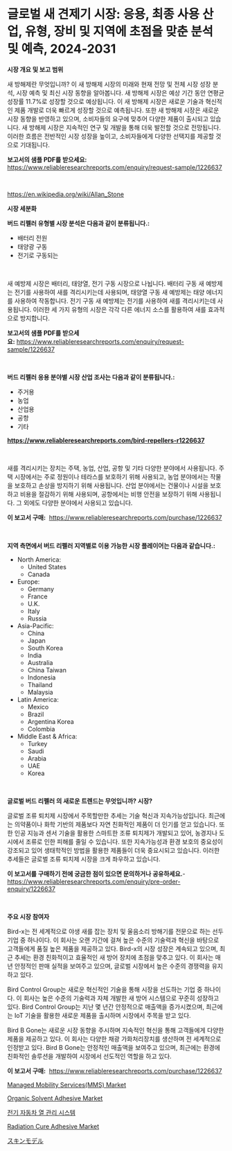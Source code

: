 <p><h1>글로벌 새 견제기 시장: 응용, 최종 사용 산업, 유형, 장비 및 지역에 초점을 맞춘 분석 및 예측, 2024-2031</h1></p><p><strong>시장 개요 및 보고 범위</strong></p>
<p><p>새 방해제란 무엇입니까? 이 새 방해제 시장의 미래와 현재 전망 및 전체 시장 성장 분석, 시장 예측 및 최신 시장 동향을 알아봅니다. 새 방해제 시장은 예상 기간 동안 연평균 성장률 11.7%로 성장할 것으로 예상됩니다. 이 새 방해제 시장은 새로운 기술과 혁신적인 제품 개발로 더욱 빠르게 성장할 것으로 예측됩니다. 또한 새 방해제 시장은 새로운 시장 동향을 반영하고 있으며, 소비자들의 요구에 맞추어 다양한 제품이 출시되고 있습니다. 새 방해제 시장은 지속적인 연구 및 개발을 통해 더욱 발전할 것으로 전망됩니다. 이러한 흐름은 전반적인 시장 성장을 높이고, 소비자들에게 다양한 선택지를 제공할 것으로 기대됩니다.</p></p>
<p><strong>보고서의 샘플 PDF를 받으세요:</strong> <a href="https://www.reliableresearchreports.com/enquiry/request-sample/1226637">https://www.reliableresearchreports.com/enquiry/request-sample/1226637</a></p>
<p>&nbsp;</p>
<p><a href="https://en.wikipedia.org/wiki/Allan_Stone">https://en.wikipedia.org/wiki/Allan_Stone</a></p>
<p><strong>시장 세분화</strong></p>
<p><strong>버드 리펠러 유형별 시장 분석은 다음과 같이 분류됩니다.:</strong></p>
<p><ul><li>배터리 전원</li><li>태양광 구동</li><li>전기로 구동되는</li></ul></p>
<p>&nbsp;</p>
<p><p>새 예방제 시장은 배터리, 태양열, 전기 구동 시장으로 나뉩니다. 배터리 구동 새 예방제는 전기를 사용하여 새를 격리시키는데 사용되며, 태양열 구동 새 예방제는 태양 에너지를 사용하여 작동합니다. 전기 구동 새 예방제는 전기를 사용하여 새를 격리시키는데 사용됩니다. 이러한 세 가지 유형의 시장은 각각 다른 에너지 소스를 활용하여 새를 효과적으로 방지합니다.</p></p>
<p><strong>보고서의 샘플 PDF를 받으세요:</strong>&nbsp;<a href="https://www.reliableresearchreports.com/enquiry/request-sample/1226637">https://www.reliableresearchreports.com/enquiry/request-sample/1226637</a></p>
<p>&nbsp;</p>
<p><strong> 버드 리펠러 응용 분야별 시장 산업 조사는 다음과 같이 분류됩니다.:</strong></p>
<p><ul><li>주거용</li><li>농업</li><li>산업용</li><li>공항</li><li>기타</li></ul></p>
<p><strong><a href="https://www.reliableresearchreports.com/bird-repellers-r1226637">https://www.reliableresearchreports.com/bird-repellers-r1226637</a></strong></p>
<p>&nbsp;</p>
<p><p>새를 격리시키는 장치는 주택, 농업, 산업, 공항 및 기타 다양한 분야에서 사용됩니다. 주택 시장에서는 주로 정원이나 테라스를 보호하기 위해 사용되고, 농업 분야에서는 작물을 보호하고 손상을 방지하기 위해 사용됩니다. 산업 분야에서는 건물이나 시설을 보호하고 비용을 절감하기 위해 사용되며, 공항에서는 비행 안전을 보장하기 위해 사용됩니다. 그 외에도 다양한 분야에서 사용되고 있습니다.</p></p>
<p><strong>이 보고서 구매:</strong>&nbsp; <a href="https://www.reliableresearchreports.com/purchase/1226637">https://www.reliableresearchreports.com/purchase/1226637</a></p>
<p>&nbsp;</p>
<p><strong>지역 측면에서 버드 리펠러 지역별로 이용 가능한 시장 플레이어는 다음과 같습니다.:</strong></p>
<p><ul>
    <li>
        North America:
        <ul>
            <li>United States</li>
            <li>Canada</li>
        </ul>
    </li>
    <li>
        Europe:
        <ul>
            <li>Germany</li>
            <li>France</li>
            <li>U.K.</li>
            <li>Italy</li>
            <li>Russia</li>
        </ul>
    </li>
    <li>
        Asia-Pacific:
        <ul>
            <li>China</li>
            <li>Japan</li>
            <li>South Korea</li>
            <li>India</li>
            <li>Australia</li>
            <li>China Taiwan</li>
            <li>Indonesia</li>
            <li>Thailand</li>
            <li>Malaysia</li>
        </ul>
    </li>
    <li>
        Latin America:
        <ul>
            <li>Mexico</li>
            <li>Brazil</li>
            <li>Argentina Korea</li>
            <li>Colombia</li>
        </ul>
    </li>
    <li>
        Middle East & Africa:
        <ul>
            <li>Turkey</li>
            <li>Saudi</li>
            <li>Arabia</li>
            <li>UAE</li>
            <li>Korea</li>
        </ul>
    </li>
    </ul></p>
<p>&nbsp;</p>
<p><strong>글로벌 버드 리펠러 의 새로운 트렌드는 무엇입니까? 시장?</strong></p>
<p><p>글로벌 조류 퇴치제 시장에서 주목할만한 추세는 기술 혁신과 지속가능성입니다. 최근에는 의약품이나 화학 기반의 제품보다 자연 친화적인 제품이 더 인기를 얻고 있습니다. 또한 인공 지능과 센서 기술을 활용한 스마트한 조류 퇴치제가 개발되고 있어, 농경지나 도시에서 조류로 인한 피해를 줄일 수 있습니다. 또한 지속가능성과 환경 보호의 중요성이 강조되고 있어 생태학적인 방법을 활용한 제품들이 더욱 중요시되고 있습니다. 이러한 추세들은 글로벌 조류 퇴치제 시장을 크게 좌우하고 있습니다.</p></p>
<p><strong>이 보고서를 구매하기 전에 궁금한 점이 있으면 문의하거나 공유하세요.</strong>- <a href="https://www.reliableresearchreports.com/enquiry/pre-order-enquiry/1226637">https://www.reliableresearchreports.com/enquiry/pre-order-enquiry/1226637</a></p>
<p>&nbsp;</p>
<p><strong>주요 시장 참여자</strong></p>
<p><p>Bird-x는 전 세계적으로 야생 새를 잡는 장치 및 울음소리 방해기를 전문으로 하는 선두 기업 중 하나이다. 이 회사는 오랜 기간에 걸쳐 높은 수준의 기술력과 혁신을 바탕으로 고객들에게 품질 높은 제품을 제공하고 있다. Bird-x의 시장 성장은 계속되고 있으며, 최근 추세는 환경 친화적이고 효율적인 새 방어 장치에 초점을 맞추고 있다. 이 회사는 매년 안정적인 판매 실적을 보여주고 있으며, 글로벌 시장에서 높은 수준의 경쟁력을 유지하고 있다.</p><p>Bird Control Group는 새로운 혁신적인 기술을 통해 시장을 선도하는 기업 중 하나이다. 이 회사는 높은 수준의 기술력과 자체 개발한 새 방어 시스템으로 꾸준히 성장하고 있다. Bird Control Group는 지난 몇 년간 안정적으로 매출액을 증가시켰으며, 최근에는 IoT 기술을 활용한 새로운 제품을 출시하며 시장에서 주목을 받고 있다.</p><p>Bird B Gone는 새로운 시장 동향을 주시하며 지속적인 혁신을 통해 고객들에게 다양한 제품을 제공하고 있다. 이 회사는 다양한 채광 가화처리장치를 생산하며 전 세계적으로 인정받고 있다. Bird B Gone는 안정적인 매출액을 보여주고 있으며, 최근에는 환경에 친화적인 솔루션을 개발하여 시장에서 선도적인 역할을 하고 있다.</p></p>
<p><strong>이 보고서 구매:</strong>&nbsp;&nbsp;<a href="https://www.reliableresearchreports.com/purchase/1226637">https://www.reliableresearchreports.com/purchase/1226637</a></p>
<p><p><a href="https://issuu.com/reportprime-2/docs/managed-mobility-servicesmms-market-size-2030.pptx">Managed Mobility Services(MMS) Market</a></p><p><a href="https://github.com/fiixsa/Market-Research-Report-List-3/blob/main/organic-solvent-adhesive-market.md">Organic Solvent Adhesive Market</a></p><p><a href="https://github.com/rcabello548/Market-Research-Report-List-2/blob/main/324893227319.md">전기 자동차 열 관리 시스템</a></p><p><a href="https://github.com/Airanohannonzb68e5pb53oc1/Market-Research-Report-List-3/blob/main/radiation-cure-adhesive-market.md">Radiation Cure Adhesive Market</a></p><p><a href="https://github.com/RandallRunte2023/Market-Research-Report-List-2/blob/main/329691719943.md">スキンモデル</a></p></p>
